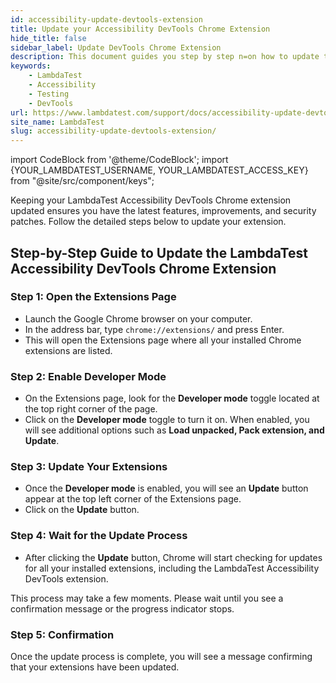 ```yaml
---
id: accessibility-update-devtools-extension
title: Update your Accessibility DevTools Chrome Extension
hide_title: false
sidebar_label: Update DevTools Chrome Extension
description: This document guides you step by step n=on how to update the lambdatest accessibility devtools chrome extension.
keywords:
    - LambdaTest
    - Accessibility
    - Testing
    - DevTools
url: https://www.lambdatest.com/support/docs/accessibility-update-devtools-extension/
site_name: LambdaTest
slug: accessibility-update-devtools-extension/
---
```


import CodeBlock from '@theme/CodeBlock';
import {YOUR_LAMBDATEST_USERNAME, YOUR_LAMBDATEST_ACCESS_KEY} from "@site/src/component/keys";

<script type="application/ld+json"
      dangerouslySetInnerHTML={{ __html: JSON.stringify({
       "@context": "https://schema.org",
        "@type": "BreadcrumbList",
        "itemListElement": [{
          "@type": "ListItem",
          "position": 1,
          "name": "Home",
          "item": "https://www.lambdatest.com"
        },{
          "@type": "ListItem",
          "position": 2,
          "name": "Support",
          "item": "https://www.lambdatest.com/support/docs/"
        },{
          "@type": "ListItem",
          "position": 3,
          "name": "What is Accessibility Testing",
          "item": "https://www.lambdatest.com/support/docs/accessibility-update-devtools-extension/"
        }]
      })
    }}
></script>

Keeping your LambdaTest Accessibility DevTools Chrome extension updated ensures you have the latest features, improvements, and security patches. Follow the detailed steps below to update your extension.

<div className="ytframe"> 
<div className="youtube" data-embed="7CuoCS7dX70" data-loading-attribute="eager">
  <div className="play-button"></div>
</div>
</div>

## Step-by-Step Guide to Update the LambdaTest Accessibility DevTools Chrome Extension

### Step 1: Open the Extensions Page
- Launch the Google Chrome browser on your computer.
- In the address bar, type `chrome://extensions/` and press Enter.
- This will open the Extensions page where all your installed Chrome extensions are listed.

### Step 2: Enable Developer Mode
- On the Extensions page, look for the **Developer mode** toggle located at the top right corner of the page.
- Click on the **Developer mode** toggle to turn it on. When enabled, you will see additional options such as **Load unpacked, Pack extension, and Update**.

### Step 3: Update Your Extensions
- Once the **Developer mode** is enabled, you will see an **Update** button appear at the top left corner of the Extensions page.
- Click on the **Update** button.

### Step 4: Wait for the Update Process
- After clicking the **Update** button, Chrome will start checking for updates for all your installed extensions, including the LambdaTest Accessibility DevTools extension.

This process may take a few moments. Please wait until you see a confirmation message or the progress indicator stops.

### Step 5: Confirmation
Once the update process is complete, you will see a message confirming that your extensions have been updated.